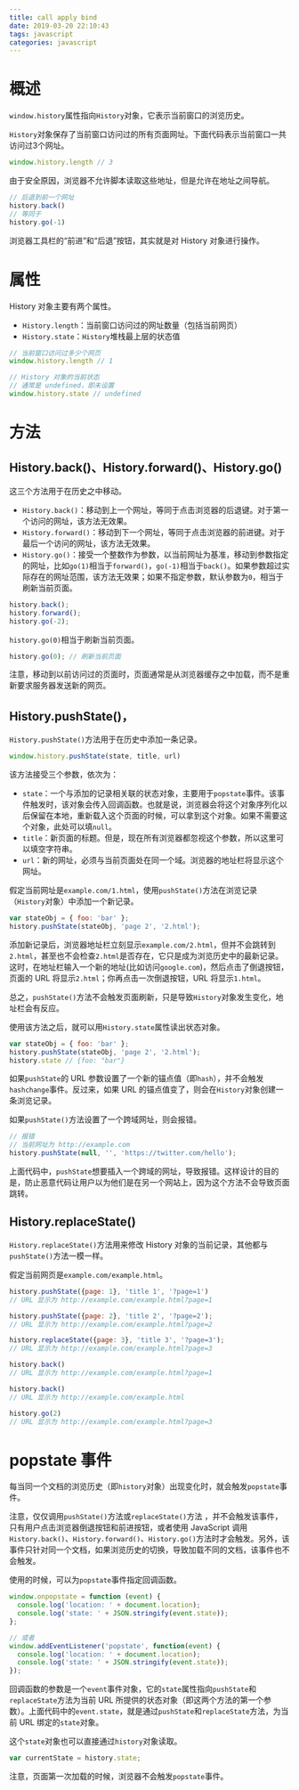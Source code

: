 ```yaml
---
title: call apply bind
date: 2019-03-20 22:10:43
tags: javascript
categories: javascript
---
```


# 概述
`window.history`属性指向`History`对象，它表示当前窗口的浏览历史。

`History`对象保存了当前窗口访问过的所有页面网址。下面代码表示当前窗口一共访问过3个网址。
```javascript
window.history.length // 3
```
由于安全原因，浏览器不允许脚本读取这些地址，但是允许在地址之间导航。
```javascript
// 后退到前一个网址
history.back()
// 等同于
history.go(-1)
```
浏览器工具栏的“前进”和“后退”按钮，其实就是对 History 对象进行操作。
# 属性
History 对象主要有两个属性。
- `History.length`：当前窗口访问过的网址数量（包括当前网页）
- `History.state`：`History`堆栈最上层的状态值

```javascript
// 当前窗口访问过多少个网页
window.history.length // 1

// History 对象的当前状态
// 通常是 undefined，即未设置
window.history.state // undefined
```
# 方法
## History.back()、History.forward()、History.go()
这三个方法用于在历史之中移动。
- `History.back()`：移动到上一个网址，等同于点击浏览器的后退键。对于第一个访问的网址，该方法无效果。
- `History.forward()`：移动到下一个网址，等同于点击浏览器的前进键。对于最后一个访问的网址，该方法无效果。
- `History.go()`：接受一个整数作为参数，以当前网址为基准，移动到参数指定的网址，比如`go(1)`相当于`forward()`，`go(-1)`相当于`back()`。如果参数超过实际存在的网址范围，该方法无效果；如果不指定参数，默认参数为`0`，相当于刷新当前页面。

```javascript
history.back();
history.forward();
history.go(-2);
```
`history.go(0)`相当于刷新当前页面。
```javascript
history.go(0); // 刷新当前页面
```
注意，移动到以前访问过的页面时，页面通常是从浏览器缓存之中加载，而不是重新要求服务器发送新的网页。
## History.pushState()，
`History.pushState()`方法用于在历史中添加一条记录。
```javascript
window.history.pushState(state, title, url)
```
该方法接受三个参数，依次为：
- `state`：一个与添加的记录相关联的状态对象，主要用于`popstate`事件。该事件触发时，该对象会传入回调函数。也就是说，浏览器会将这个对象序列化以后保留在本地，重新载入这个页面的时候，可以拿到这个对象。如果不需要这个对象，此处可以填`null`。
- `title`：新页面的标题。但是，现在所有浏览器都忽视这个参数，所以这里可以填空字符串。
- `url`：新的网址，必须与当前页面处在同一个域。浏览器的地址栏将显示这个网址。

假定当前网址是`example.com/1.html`，使用`pushState()`方法在浏览记录（`History`对象）中添加一个新记录。
```javascript
var stateObj = { foo: 'bar' };
history.pushState(stateObj, 'page 2', '2.html');
```
添加新记录后，浏览器地址栏立刻显示`example.com/2.html`，但并不会跳转到`2.html`，甚至也不会检查`2.html`是否存在，它只是成为浏览历史中的最新记录。这时，在地址栏输入一个新的地址(比如访问`google.com`)，然后点击了倒退按钮，页面的 URL 将显示`2.html`；你再点击一次倒退按钮，URL 将显示`1.html`。

总之，`pushState()`方法不会触发页面刷新，只是导致`History`对象发生变化，地址栏会有反应。

使用该方法之后，就可以用`History.state`属性读出状态对象。
```javascript
var stateObj = { foo: 'bar' };
history.pushState(stateObj, 'page 2', '2.html');
history.state // {foo: "bar"}
```
如果`pushState`的 URL 参数设置了一个新的锚点值（即`hash`），并不会触发`hashchange`事件。反过来，如果 URL 的锚点值变了，则会在`History`对象创建一条浏览记录。

如果`pushState()`方法设置了一个跨域网址，则会报错。
```javascript
// 报错
// 当前网址为 http://example.com
history.pushState(null, '', 'https://twitter.com/hello');
```
上面代码中，`pushState`想要插入一个跨域的网址，导致报错。这样设计的目的是，防止恶意代码让用户以为他们是在另一个网站上，因为这个方法不会导致页面跳转。
## History.replaceState()
`History.replaceState()`方法用来修改 History 对象的当前记录，其他都与`pushState()`方法一模一样。

假定当前网页是`example.com/example.html`。
```javascript
history.pushState({page: 1}, 'title 1', '?page=1')
// URL 显示为 http://example.com/example.html?page=1

history.pushState({page: 2}, 'title 2', '?page=2');
// URL 显示为 http://example.com/example.html?page=2

history.replaceState({page: 3}, 'title 3', '?page=3');
// URL 显示为 http://example.com/example.html?page=3

history.back()
// URL 显示为 http://example.com/example.html?page=1

history.back()
// URL 显示为 http://example.com/example.html

history.go(2)
// URL 显示为 http://example.com/example.html?page=3
```
# popstate 事件
每当同一个文档的浏览历史（即`history`对象）出现变化时，就会触发`popstate`事件。

注意，仅仅调用`pushState()`方法或`replaceState()`方法 ，并不会触发该事件，只有用户点击浏览器倒退按钮和前进按钮，或者使用 JavaScript 调用`History.back()`、`History.forward()`、`History.go()`方法时才会触发。另外，该事件只针对同一个文档，如果浏览历史的切换，导致加载不同的文档，该事件也不会触发。

使用的时候，可以为`popstate`事件指定回调函数。
```javascript
window.onpopstate = function (event) {
  console.log('location: ' + document.location);
  console.log('state: ' + JSON.stringify(event.state));
};

// 或者
window.addEventListener('popstate', function(event) {
  console.log('location: ' + document.location);
  console.log('state: ' + JSON.stringify(event.state));
});
```
回调函数的参数是一个`event`事件对象，它的`state`属性指向`pushState`和`replaceState`方法为当前 URL 所提供的状态对象（即这两个方法的第一个参数）。上面代码中的`event.state`，就是通过`pushState`和`replaceState`方法，为当前 URL 绑定的`state`对象。

这个`state`对象也可以直接通过`history`对象读取。
```javascript
var currentState = history.state;
```
注意，页面第一次加载的时候，浏览器不会触发`popstate`事件。